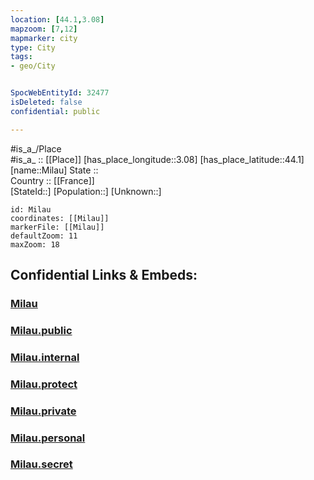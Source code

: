 ```yaml
---
location: [44.1,3.08] 
mapzoom: [7,12] 
mapmarker: city 
type: City
tags:
- geo/City


SpocWebEntityId: 32477
isDeleted: false
confidential: public

---
```

#is_a_/Place  
#is_a_ :: [[Place]] 
[has_place_longitude::3.08] 
[has_place_latitude::44.1] 
[name::Milau] 
State ::  
Country :: [[France]]  
[StateId::] 
[Population::] 
[Unknown::] 


```leaflet
id: Milau
coordinates: [[Milau]] 
markerFile: [[Milau]] 
defaultZoom: 11 
maxZoom: 18
```


## Confidential Links & Embeds: 

### [Milau](/_Standards/Earth/Continent/Europe/Europe~West/France/regions~France/Occitanie/departments~Occitanie/Aveyron/communes~Aveyron/Millau/cities~Millau/Milau.md) 

### [Milau.public](/_public/Earth/Continent/Europe/Europe~West/France/regions~France/Occitanie/departments~Occitanie/Aveyron/communes~Aveyron/Millau/cities~Millau/Milau.public.md) 

### [Milau.internal](/_internal/Earth/Continent/Europe/Europe~West/France/regions~France/Occitanie/departments~Occitanie/Aveyron/communes~Aveyron/Millau/cities~Millau/Milau.internal.md) 

### [Milau.protect](/_protect/Earth/Continent/Europe/Europe~West/France/regions~France/Occitanie/departments~Occitanie/Aveyron/communes~Aveyron/Millau/cities~Millau/Milau.protect.md) 

### [Milau.private](/_private/Earth/Continent/Europe/Europe~West/France/regions~France/Occitanie/departments~Occitanie/Aveyron/communes~Aveyron/Millau/cities~Millau/Milau.private.md) 

### [Milau.personal](/_personal/Earth/Continent/Europe/Europe~West/France/regions~France/Occitanie/departments~Occitanie/Aveyron/communes~Aveyron/Millau/cities~Millau/Milau.personal.md) 

### [Milau.secret](/_secret/Earth/Continent/Europe/Europe~West/France/regions~France/Occitanie/departments~Occitanie/Aveyron/communes~Aveyron/Millau/cities~Millau/Milau.secret.md)

